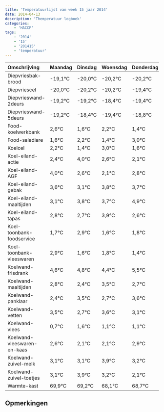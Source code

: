 ```yaml
---
title: 'Temperatuurlijst van week 15 jaar 2014'
date: 2014-04-13
description: 'Themperatuur logboek'
categories:
    - 'HACCP'
tags:
    - '2014'
    - '15'
    - '201415'
    - 'temperatuur'
---
```

|Omschrijving|Maandag|Dinsdag|Woensdag|Donderdag|Vrijdag|Zaterdag|Zondag|
|:---|:---|:---|:---|:---|:---|:---|:---|
|Diepvriesbak-brood|-19,1°C|-20,0°C|-20,2°C|-20,2°C|-19,4°C|-20,4°C|-19,8°C|
|Diepvriescel|-20,0°C|-20,2°C|-20,2°C|-19,4°C|-20,4°C|-19,8°C|-20,6°C|
|Diepvrieswand-2deurs|-19,2°C|-19,2°C|-18,4°C|-19,4°C|-18,8°C|-19,6°C|-18,0°C|
|Diepvrieswand-5deurs|-19,2°C|-18,4°C|-19,4°C|-18,8°C|-19,6°C|-18,0°C|-19,4°C|
|Food-koelwerkbank|2,6°C|1,6°C|2,2°C|1,4°C|3,0°C|1,6°C|1,1°C|
|Food-saladiare|1,6°C|2,2°C|1,4°C|3,0°C|1,6°C|1,1°C|1,8°C|
|Koelcel|2,2°C|1,4°C|3,0°C|1,6°C|1,1°C|1,8°C|1,7°C|
|Koel-eiland-actie|2,4°C|4,0°C|2,6°C|2,1°C|2,8°C|2,7°C|3,9°C|
|Koel-eiland-AGF|4,0°C|2,6°C|2,1°C|2,8°C|2,7°C|3,9°C|2,6°C|
|Koel-eiland-gebak|3,6°C|3,1°C|3,8°C|3,7°C|4,9°C|3,6°C|3,8°C|
|Koel-eiland-maaltijden|3,1°C|3,8°C|3,7°C|4,9°C|3,6°C|3,8°C|3,4°C|
|Koel-eiland-tapas|2,8°C|2,7°C|3,9°C|2,6°C|2,8°C|2,4°C|3,5°C|
|Koel-toonbank-foodservice|1,7°C|2,9°C|1,6°C|1,8°C|1,4°C|2,5°C|1,7°C|
|Koel-toonbank-vleeswaren|2,9°C|1,6°C|1,8°C|1,4°C|2,5°C|1,7°C|2,6°C|
|Koelwand-frisdrank|4,6°C|4,8°C|4,4°C|5,5°C|4,7°C|5,6°C|5,1°C|
|Koelwand-maaltijden|2,8°C|2,4°C|3,5°C|2,7°C|3,6°C|3,1°C|3,1°C|
|Koelwand-panklaar|2,4°C|3,5°C|2,7°C|3,6°C|3,1°C|3,1°C|3,9°C|
|Koelwand-vetten|3,5°C|2,7°C|3,6°C|3,1°C|3,1°C|3,9°C|3,2°C|
|Koelwand-vlees|0,7°C|1,6°C|1,1°C|1,1°C|1,9°C|1,2°C|0,1°C|
|Koelwand-vleeswaren-en-kaas|2,6°C|2,1°C|2,1°C|2,9°C|2,2°C|1,1°C|1,7°C|
|Koelwand-zuivel-melk|3,1°C|3,1°C|3,9°C|3,2°C|2,1°C|2,7°C|2,4°C|
|Koelwand-zuivel-toetjes|3,1°C|3,9°C|3,2°C|2,1°C|2,7°C|2,4°C|4,0°C|
|Warmte-kast|69,9°C|69,2°C|68,1°C|68,7°C|68,4°C|70,0°C|69,6°C|

## Opmerkingen


